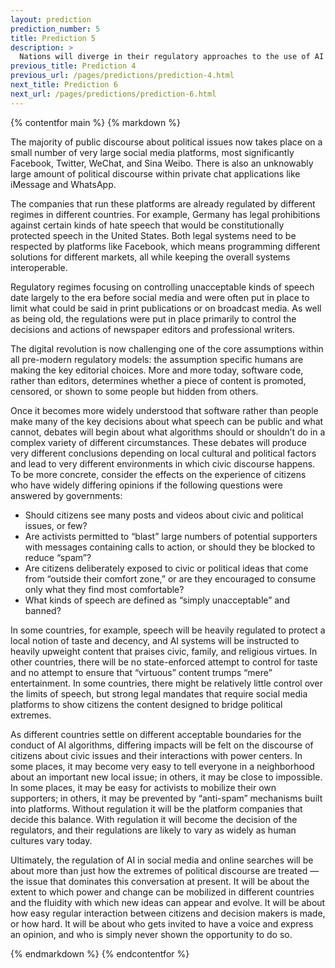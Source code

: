 ```yaml
---
layout: prediction
prediction_number: 5
title: Prediction 5
description: >
  Nations will diverge in their regulatory approaches to the use of AI by social media platforms, leading to very different spaces in which citizens and civil society will talk to each other and to government.
previous_title: Prediction 4
previous_url: /pages/predictions/prediction-4.html
next_title: Prediction 6
next_url: /pages/predictions/prediction-6.html
---
```


{% contentfor main %}
{% markdown %}

The majority of public discourse about political issues now takes place on a small number of very large social media platforms, most significantly Facebook, Twitter, WeChat, and Sina Weibo. There is also an unknowably large amount of political discourse within private chat applications like iMessage and WhatsApp.

The companies that run these platforms are already regulated by different regimes in different countries. For example, Germany has legal prohibitions against certain kinds of hate speech that would be constitutionally protected speech in the United States. Both legal systems need to be respected by platforms like Facebook, which means programming different solutions for different markets, all while keeping the overall systems interoperable.

Regulatory regimes focusing on controlling unacceptable kinds of speech date largely to the era before social media and were often put in place to limit what could be said in print publications or on broadcast media. As well as being old, the regulations were put in place primarily to control the decisions and actions of newspaper editors and professional writers.

The digital revolution is now challenging one of the core assumptions within all pre-modern regulatory models: the assumption specific humans are making the key editorial choices. More and more today, software code, rather than editors, determines whether a piece of content is promoted, censored, or shown to some people but hidden from others.

Once it becomes more widely understood that software rather than people make many of the key decisions about what speech can be public and what cannot, debates will begin about what algorithms should or shouldn’t do in a complex variety of different circumstances. These debates will produce very different conclusions depending on local cultural and political factors and lead to very different environments in which civic discourse happens. To be more concrete, consider the effects on the experience of citizens who have widely differing opinions if the following questions were answered by governments:

-	Should citizens see many posts and videos about civic and political issues, or few?
-	Are activists permitted to “blast” large numbers of potential supporters with messages containing calls to action, or should they be blocked to reduce “spam”?
-	Are citizens deliberately exposed to civic or political ideas that come from “outside their comfort zone,” or are they encouraged to consume only what they find most comfortable?
-	What kinds of speech are defined as “simply unacceptable” and banned?

In some countries, for example, speech will be heavily regulated to protect a local notion of taste and decency, and AI systems will be instructed to heavily upweight content that praises civic, family, and religious virtues. In other countries, there will be no state-enforced attempt to control for taste and no attempt to ensure that “virtuous” content trumps “mere” entertainment. In some countries, there might be relatively little control over the limits of speech, but strong legal mandates that require social media platforms to show citizens the content designed to bridge political extremes.

As different countries settle on different acceptable boundaries for the conduct of AI algorithms, differing impacts will be felt on the discourse of citizens about civic issues and their interactions with power centers. In some places, it may become very easy to tell everyone in a neighborhood about an important new local issue; in others, it may be close to impossible. In some places, it may be easy for activists to mobilize their own supporters; in others, it may be prevented by “anti-spam” mechanisms built into platforms. Without regulation it will be the platform companies that decide this balance. With regulation it will become the decision of the regulators, and their regulations are likely to vary as widely as human cultures vary today.

Ultimately, the regulation of AI in social media and online searches will be about more than just how the extremes of political discourse are treated — the issue that dominates this conversation at present. It will be about the extent to which power and change can be mobilized in different countries and the fluidity with which new ideas can appear and evolve. It will be about how easy regular interaction between citizens and decision makers is made, or how hard. It will be about who gets invited to have a voice and express an opinion, and who is simply never shown the opportunity to do so.

{% endmarkdown %}
{% endcontentfor %}
